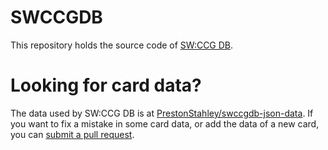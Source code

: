 SWCCGDB
=======

This repository holds the source code of [SW:CCG DB](https://swccgdb.com).

# Looking for card data?

The data used by SW:CCG DB is at [PrestonStahley/swccgdb-json-data](https://github.com/PrestonStahley/swccgdb-json-data). If you want to fix a mistake in some card data, or add the data of a new card, you can [submit a pull request](https://github.com/PrestonStahley/swccgdb-json-data/pulls).